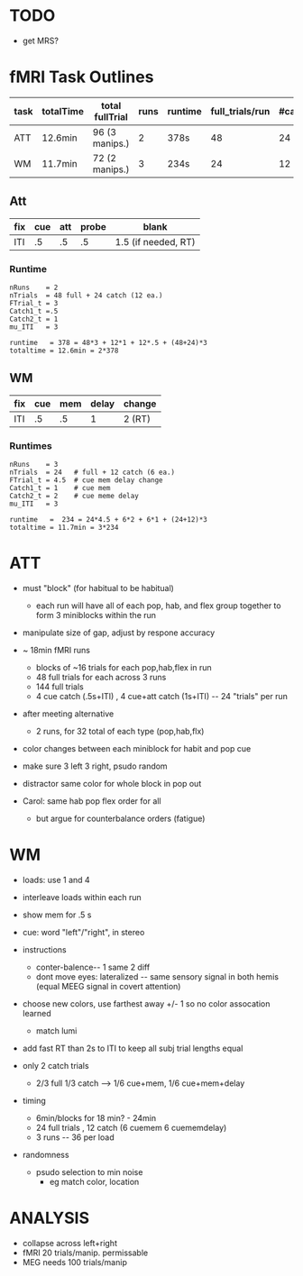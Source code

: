 # TODO
  * get MRS?

# fMRI Task Outlines

|task | totalTime|total fullTrial | runs | runtime | full_trials/run  | #catch|
|---  | ---      |   ---          | ---  | ---     | ---              | ---   |
|ATT  | 12.6min  | 96 (3 manips.) | 2    | 378s    | 48               | 24    |
|WM   | 11.7min  | 72 (2 manips.) | 3    | 234s    | 24               | 12    |

## Att 

| fix | cue | att | probe | blank      |
| --- | --- | --- | ----- | -----      |
| ITI | .5 | .5 | .5 | 1.5 (if needed, RT) |

### Runtime

```
nRuns    = 2
nTrials  = 48 full + 24 catch (12 ea.)
FTrial_t = 3
Catch1_t =.5
Catch2_t = 1
mu_ITI   = 3

runtime   = 378 = 48*3 + 12*1 + 12*.5 + (48+24)*3
totaltime = 12.6min = 2*378
```

## WM

| fix | cue | mem | delay | change |
| --- | --- | --- | ----- | -----  |
| ITI | .5 | .5 | 1 | 2 (RT) |

### Runtimes

```
nRuns    = 3
nTrials  = 24   # full + 12 catch (6 ea.)
FTrial_t = 4.5  # cue mem delay change
Catch1_t = 1    # cue mem
Catch2_t = 2    # cue meme delay
mu_ITI   = 3

runtime   =  234 = 24*4.5 + 6*2 + 6*1 + (24+12)*3
totaltime = 11.7min = 3*234
```


# ATT

  * must "block" (for habitual to be habitual)
    * each run will have all of each pop, hab, and flex group together to form 3 miniblocks within the run
  * manipulate size of gap, adjust by respone accuracy
  * ~ 18min fMRI runs
    * blocks of ~16 trials for each pop,hab,flex in run
    * 48 full trials for each across 3 runs
    * 144 full trials 
    * 4 cue catch (.5s+ITI) , 4 cue+att catch (1s+ITI)  -- 24 "trials" per run
   
  * after meeting alternative
    * 2 runs, for 32 total of each type (pop,hab,flx)


  * color changes between each miniblock for habit and pop cue
  * make sure 3 left 3 right, psudo random
  * distractor same color for whole block in pop out
  * Carol: same hab pop flex order for all
     * but argue for counterbalance orders (fatigue)



# WM

  * loads: use 1 and 4
  * interleave loads within each run
  * show mem for .5 s
  * cue: word "left"/"right", in stereo
  * instructions
    * conter-balence-- 1 same 2 diff
    * dont move eyes: lateralized -- same sensory signal in both hemis (equal MEEG signal in covert attention)
  * choose new colors, use farthest away +/- 1 so no color assocation learned
    * match lumi

  * add fast RT than 2s to ITI to keep all subj trial lengths equal

  * only 2 catch trials
     * 2/3 full 1/3 catch --> 1/6 cue+mem, 1/6 cue+mem+delay

  * timing
    * 6min/blocks for 18 min? - 24min
    * 24 full trials , 12 catch (6 cuemem 6 cuememdelay)
    * 3 runs -- 36 per load

  * randomness
    * psudo selection to min noise
       * eg match color, location


 
# ANALYSIS
  * collapse across left+right
  * fMRI 20 trials/manip. permissable
  * MEG needs 100 trials/manip


